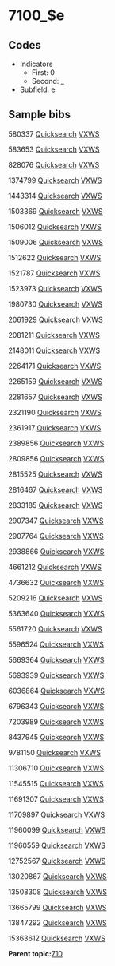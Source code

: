 # 7100\_$e

## Codes

-   Indicators
    -   First: 0
    -   Second: \_
-   Subfield: e

## Sample bibs

580337 [Quicksearch](https://search.library.yale.edu/catalog/580337) [VXWS](http://prodorbis.library.yale.edu:7014/vxws/GetHoldingsService?bibId=580337)

583653 [Quicksearch](https://search.library.yale.edu/catalog/583653) [VXWS](http://prodorbis.library.yale.edu:7014/vxws/GetHoldingsService?bibId=583653)

828076 [Quicksearch](https://search.library.yale.edu/catalog/828076) [VXWS](http://prodorbis.library.yale.edu:7014/vxws/GetHoldingsService?bibId=828076)

1374799 [Quicksearch](https://search.library.yale.edu/catalog/1374799) [VXWS](http://prodorbis.library.yale.edu:7014/vxws/GetHoldingsService?bibId=1374799)

1443314 [Quicksearch](https://search.library.yale.edu/catalog/1443314) [VXWS](http://prodorbis.library.yale.edu:7014/vxws/GetHoldingsService?bibId=1443314)

1503369 [Quicksearch](https://search.library.yale.edu/catalog/1503369) [VXWS](http://prodorbis.library.yale.edu:7014/vxws/GetHoldingsService?bibId=1503369)

1506012 [Quicksearch](https://search.library.yale.edu/catalog/1506012) [VXWS](http://prodorbis.library.yale.edu:7014/vxws/GetHoldingsService?bibId=1506012)

1509006 [Quicksearch](https://search.library.yale.edu/catalog/1509006) [VXWS](http://prodorbis.library.yale.edu:7014/vxws/GetHoldingsService?bibId=1509006)

1512622 [Quicksearch](https://search.library.yale.edu/catalog/1512622) [VXWS](http://prodorbis.library.yale.edu:7014/vxws/GetHoldingsService?bibId=1512622)

1521787 [Quicksearch](https://search.library.yale.edu/catalog/1521787) [VXWS](http://prodorbis.library.yale.edu:7014/vxws/GetHoldingsService?bibId=1521787)

1523973 [Quicksearch](https://search.library.yale.edu/catalog/1523973) [VXWS](http://prodorbis.library.yale.edu:7014/vxws/GetHoldingsService?bibId=1523973)

1980730 [Quicksearch](https://search.library.yale.edu/catalog/1980730) [VXWS](http://prodorbis.library.yale.edu:7014/vxws/GetHoldingsService?bibId=1980730)

2061929 [Quicksearch](https://search.library.yale.edu/catalog/2061929) [VXWS](http://prodorbis.library.yale.edu:7014/vxws/GetHoldingsService?bibId=2061929)

2081211 [Quicksearch](https://search.library.yale.edu/catalog/2081211) [VXWS](http://prodorbis.library.yale.edu:7014/vxws/GetHoldingsService?bibId=2081211)

2148011 [Quicksearch](https://search.library.yale.edu/catalog/2148011) [VXWS](http://prodorbis.library.yale.edu:7014/vxws/GetHoldingsService?bibId=2148011)

2264171 [Quicksearch](https://search.library.yale.edu/catalog/2264171) [VXWS](http://prodorbis.library.yale.edu:7014/vxws/GetHoldingsService?bibId=2264171)

2265159 [Quicksearch](https://search.library.yale.edu/catalog/2265159) [VXWS](http://prodorbis.library.yale.edu:7014/vxws/GetHoldingsService?bibId=2265159)

2281657 [Quicksearch](https://search.library.yale.edu/catalog/2281657) [VXWS](http://prodorbis.library.yale.edu:7014/vxws/GetHoldingsService?bibId=2281657)

2321190 [Quicksearch](https://search.library.yale.edu/catalog/2321190) [VXWS](http://prodorbis.library.yale.edu:7014/vxws/GetHoldingsService?bibId=2321190)

2361917 [Quicksearch](https://search.library.yale.edu/catalog/2361917) [VXWS](http://prodorbis.library.yale.edu:7014/vxws/GetHoldingsService?bibId=2361917)

2389856 [Quicksearch](https://search.library.yale.edu/catalog/2389856) [VXWS](http://prodorbis.library.yale.edu:7014/vxws/GetHoldingsService?bibId=2389856)

2809856 [Quicksearch](https://search.library.yale.edu/catalog/2809856) [VXWS](http://prodorbis.library.yale.edu:7014/vxws/GetHoldingsService?bibId=2809856)

2815525 [Quicksearch](https://search.library.yale.edu/catalog/2815525) [VXWS](http://prodorbis.library.yale.edu:7014/vxws/GetHoldingsService?bibId=2815525)

2816467 [Quicksearch](https://search.library.yale.edu/catalog/2816467) [VXWS](http://prodorbis.library.yale.edu:7014/vxws/GetHoldingsService?bibId=2816467)

2833185 [Quicksearch](https://search.library.yale.edu/catalog/2833185) [VXWS](http://prodorbis.library.yale.edu:7014/vxws/GetHoldingsService?bibId=2833185)

2907347 [Quicksearch](https://search.library.yale.edu/catalog/2907347) [VXWS](http://prodorbis.library.yale.edu:7014/vxws/GetHoldingsService?bibId=2907347)

2907764 [Quicksearch](https://search.library.yale.edu/catalog/2907764) [VXWS](http://prodorbis.library.yale.edu:7014/vxws/GetHoldingsService?bibId=2907764)

2938866 [Quicksearch](https://search.library.yale.edu/catalog/2938866) [VXWS](http://prodorbis.library.yale.edu:7014/vxws/GetHoldingsService?bibId=2938866)

4661212 [Quicksearch](https://search.library.yale.edu/catalog/4661212) [VXWS](http://prodorbis.library.yale.edu:7014/vxws/GetHoldingsService?bibId=4661212)

4736632 [Quicksearch](https://search.library.yale.edu/catalog/4736632) [VXWS](http://prodorbis.library.yale.edu:7014/vxws/GetHoldingsService?bibId=4736632)

5209216 [Quicksearch](https://search.library.yale.edu/catalog/5209216) [VXWS](http://prodorbis.library.yale.edu:7014/vxws/GetHoldingsService?bibId=5209216)

5363640 [Quicksearch](https://search.library.yale.edu/catalog/5363640) [VXWS](http://prodorbis.library.yale.edu:7014/vxws/GetHoldingsService?bibId=5363640)

5561720 [Quicksearch](https://search.library.yale.edu/catalog/5561720) [VXWS](http://prodorbis.library.yale.edu:7014/vxws/GetHoldingsService?bibId=5561720)

5596524 [Quicksearch](https://search.library.yale.edu/catalog/5596524) [VXWS](http://prodorbis.library.yale.edu:7014/vxws/GetHoldingsService?bibId=5596524)

5669364 [Quicksearch](https://search.library.yale.edu/catalog/5669364) [VXWS](http://prodorbis.library.yale.edu:7014/vxws/GetHoldingsService?bibId=5669364)

5693939 [Quicksearch](https://search.library.yale.edu/catalog/5693939) [VXWS](http://prodorbis.library.yale.edu:7014/vxws/GetHoldingsService?bibId=5693939)

6036864 [Quicksearch](https://search.library.yale.edu/catalog/6036864) [VXWS](http://prodorbis.library.yale.edu:7014/vxws/GetHoldingsService?bibId=6036864)

6796343 [Quicksearch](https://search.library.yale.edu/catalog/6796343) [VXWS](http://prodorbis.library.yale.edu:7014/vxws/GetHoldingsService?bibId=6796343)

7203989 [Quicksearch](https://search.library.yale.edu/catalog/7203989) [VXWS](http://prodorbis.library.yale.edu:7014/vxws/GetHoldingsService?bibId=7203989)

8437945 [Quicksearch](https://search.library.yale.edu/catalog/8437945) [VXWS](http://prodorbis.library.yale.edu:7014/vxws/GetHoldingsService?bibId=8437945)

9781150 [Quicksearch](https://search.library.yale.edu/catalog/9781150) [VXWS](http://prodorbis.library.yale.edu:7014/vxws/GetHoldingsService?bibId=9781150)

11306710 [Quicksearch](https://search.library.yale.edu/catalog/11306710) [VXWS](http://prodorbis.library.yale.edu:7014/vxws/GetHoldingsService?bibId=11306710)

11545515 [Quicksearch](https://search.library.yale.edu/catalog/11545515) [VXWS](http://prodorbis.library.yale.edu:7014/vxws/GetHoldingsService?bibId=11545515)

11691307 [Quicksearch](https://search.library.yale.edu/catalog/11691307) [VXWS](http://prodorbis.library.yale.edu:7014/vxws/GetHoldingsService?bibId=11691307)

11709897 [Quicksearch](https://search.library.yale.edu/catalog/11709897) [VXWS](http://prodorbis.library.yale.edu:7014/vxws/GetHoldingsService?bibId=11709897)

11960099 [Quicksearch](https://search.library.yale.edu/catalog/11960099) [VXWS](http://prodorbis.library.yale.edu:7014/vxws/GetHoldingsService?bibId=11960099)

11960559 [Quicksearch](https://search.library.yale.edu/catalog/11960559) [VXWS](http://prodorbis.library.yale.edu:7014/vxws/GetHoldingsService?bibId=11960559)

12752567 [Quicksearch](https://search.library.yale.edu/catalog/12752567) [VXWS](http://prodorbis.library.yale.edu:7014/vxws/GetHoldingsService?bibId=12752567)

13020867 [Quicksearch](https://search.library.yale.edu/catalog/13020867) [VXWS](http://prodorbis.library.yale.edu:7014/vxws/GetHoldingsService?bibId=13020867)

13508308 [Quicksearch](https://search.library.yale.edu/catalog/13508308) [VXWS](http://prodorbis.library.yale.edu:7014/vxws/GetHoldingsService?bibId=13508308)

13665799 [Quicksearch](https://search.library.yale.edu/catalog/13665799) [VXWS](http://prodorbis.library.yale.edu:7014/vxws/GetHoldingsService?bibId=13665799)

13847292 [Quicksearch](https://search.library.yale.edu/catalog/13847292) [VXWS](http://prodorbis.library.yale.edu:7014/vxws/GetHoldingsService?bibId=13847292)

15363612 [Quicksearch](https://search.library.yale.edu/catalog/15363612) [VXWS](http://prodorbis.library.yale.edu:7014/vxws/GetHoldingsService?bibId=15363612)

**Parent topic:**[710](../../tags/710/710.md)


